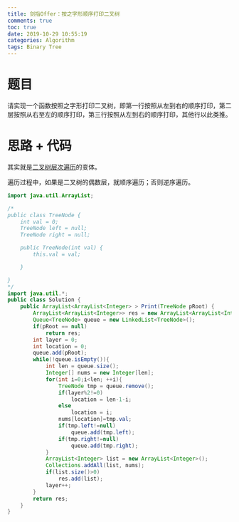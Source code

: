 ```yaml
---
title: 剑指Offer：按之字形顺序打印二叉树
comments: true
toc: true
date: 2019-10-29 10:55:19
categories: Algorithm
tags: Binary Tree
---
```


# 题目

请实现一个函数按照之字形打印二叉树，即第一行按照从左到右的顺序打印，第二层按照从右至左的顺序打印，第三行按照从左到右的顺序打印，其他行以此类推。

# 思路 + 代码

其实就是[二叉树层次遍历](http://sunyunzeng.com/Leetcode-102-%E4%BA%8C%E5%8F%89%E6%A0%91%E7%9A%84%E5%B1%82%E6%AC%A1%E9%81%8D%E5%8E%86/)的变体。

遍历过程中，如果是二叉树的偶数层，就顺序遍历；否则逆序遍历。

```java
import java.util.ArrayList;

/*
public class TreeNode {
    int val = 0;
    TreeNode left = null;
    TreeNode right = null;

    public TreeNode(int val) {
        this.val = val;

    }

}
*/
import java.util.*;
public class Solution {
    public ArrayList<ArrayList<Integer> > Print(TreeNode pRoot) {
        ArrayList<ArrayList<Integer>> res = new ArrayList<ArrayList<Integer>>();
        Queue<TreeNode> queue = new LinkedList<TreeNode>();
        if(pRoot == null)
            return res;
        int layer = 0;
        int location = 0;
        queue.add(pRoot);
        while(!queue.isEmpty()){
            int len = queue.size();
            Integer[] nums = new Integer[len];
            for(int i=0;i<len; ++i){
                TreeNode tmp = queue.remove();
                if(layer%2!=0)
                    location = len-1-i;
                else
                    location = i;
                nums[location]=tmp.val;
                if(tmp.left!=null)
                    queue.add(tmp.left);
                if(tmp.right!=null)
                    queue.add(tmp.right);
            }
            ArrayList<Integer> list = new ArrayList<Integer>();
            Collections.addAll(list, nums);
            if(list.size()>0)
                res.add(list);
            layer++;
        }
        return res;
    }
}
```

